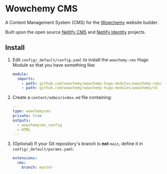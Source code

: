 # Wowchemy CMS

A Content Management System (CMS) for the [Wowchemy](https://wowchemy.com) website builder.

Built upon the open source [Netlify CMS](https://www.netlifycms.org/) and [Netlify Identity](https://docs.netlify.com/visitor-access/identity/#enable-identity-in-the-ui) projects.

## Install

1. Edit `config/_default/config.yaml` to install the `wowchemy-cms` Hugo Module so that you have something like:

   ```yaml
   module:
     imports:
       - path: github.com/wowchemy/wowchemy-hugo-modules/wowchemy-cms/v5
       - path: github.com/wowchemy/wowchemy-hugo-modules/wowchemy/v5
   ```

2. Create a `content/admin/index.md` file containing:

   ```yaml
   ---
   type: wowchemycms
   private: true
   outputs:
     - wowchemycms_config
     - HTML
   ---

   ```

3. (Optional) If your Git repository's branch is **not** `main`, define it in `config/_default/params.yaml`:

   ```yaml
   extensions:
     cms:
       branch: master
   ```